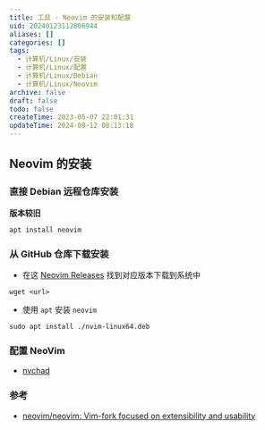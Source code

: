 ```yaml
---
title: 工具 - Neovim 的安装和配置
uid: 20240123112806944
aliases: []
categories: []
tags:
  - 计算机/Linux/安装
  - 计算机/Linux/配置
  - 计算机/Linux/Debian
  - 计算机/Linux/Neovim
archive: false
draft: false
todo: false
createTime: 2023-05-07 22:01:31
updateTime: 2024-09-12 08:13:18
---
```


## Neovim 的安装

### 直接 Debian 远程仓库安装

**版本较旧**

```
apt install neovim
```

### 从 GitHub 仓库下载安装

- 在这 [Neovim Releases](https://github.com/neovim/neovim/releases) 找到对应版本下载到系统中

```shell
wget <url>
```

- 使用 `apt` 安装 `neovim`

```shell
sudo apt install ./nvim-linux64.deb
```

### 配置 NeoVim

- [nvchad](https://nvchad.com/docs/quickstart/install)

### 参考

- [neovim/neovim: Vim-fork focused on extensibility and usability](https://github.com/neovim/neovim)
